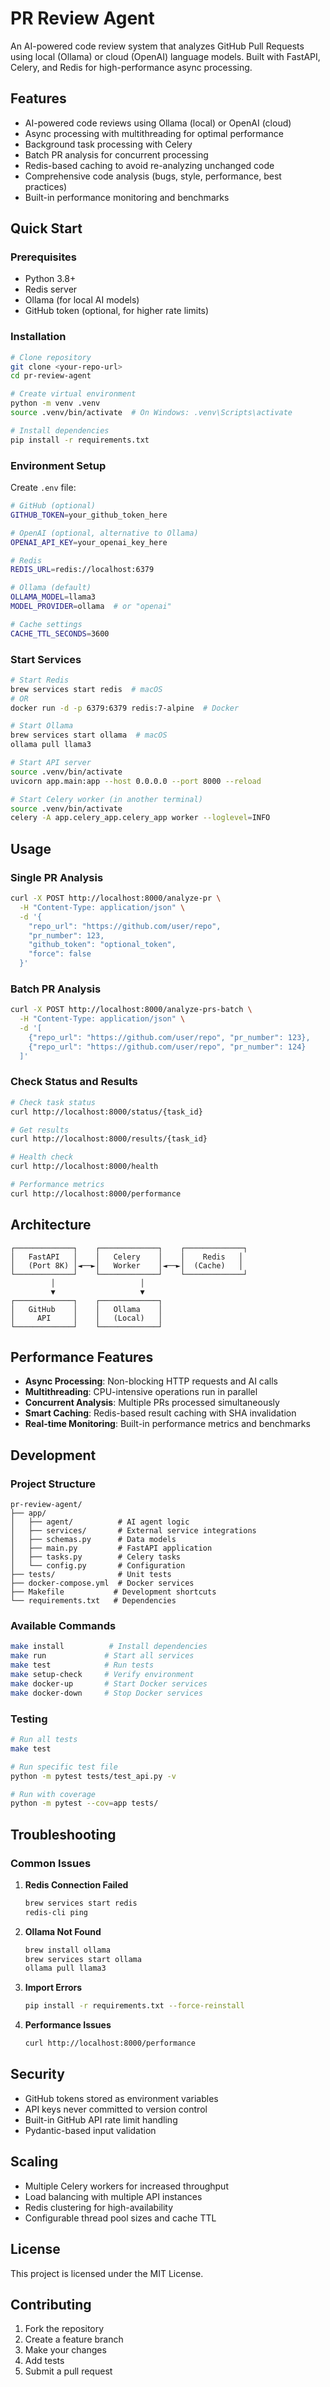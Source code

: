 # PR Review Agent

An AI-powered code review system that analyzes GitHub Pull Requests using local (Ollama) or cloud (OpenAI) language models. Built with FastAPI, Celery, and Redis for high-performance async processing.

## Features

- AI-powered code reviews using Ollama (local) or OpenAI (cloud)
- Async processing with multithreading for optimal performance
- Background task processing with Celery
- Batch PR analysis for concurrent processing
- Redis-based caching to avoid re-analyzing unchanged code
- Comprehensive code analysis (bugs, style, performance, best practices)
- Built-in performance monitoring and benchmarks

## Quick Start

### Prerequisites

- Python 3.8+
- Redis server
- Ollama (for local AI models)
- GitHub token (optional, for higher rate limits)

### Installation

```bash
# Clone repository
git clone <your-repo-url>
cd pr-review-agent

# Create virtual environment
python -m venv .venv
source .venv/bin/activate  # On Windows: .venv\Scripts\activate

# Install dependencies
pip install -r requirements.txt
```

### Environment Setup

Create `.env` file:

```bash
# GitHub (optional)
GITHUB_TOKEN=your_github_token_here

# OpenAI (optional, alternative to Ollama)
OPENAI_API_KEY=your_openai_key_here

# Redis
REDIS_URL=redis://localhost:6379

# Ollama (default)
OLLAMA_MODEL=llama3
MODEL_PROVIDER=ollama  # or "openai"

# Cache settings
CACHE_TTL_SECONDS=3600
```

### Start Services

```bash
# Start Redis
brew services start redis  # macOS
# OR
docker run -d -p 6379:6379 redis:7-alpine  # Docker

# Start Ollama
brew services start ollama  # macOS
ollama pull llama3

# Start API server
source .venv/bin/activate
uvicorn app.main:app --host 0.0.0.0 --port 8000 --reload

# Start Celery worker (in another terminal)
source .venv/bin/activate
celery -A app.celery_app.celery_app worker --loglevel=INFO
```

## Usage

### Single PR Analysis

```bash
curl -X POST http://localhost:8000/analyze-pr \
  -H "Content-Type: application/json" \
  -d '{
    "repo_url": "https://github.com/user/repo",
    "pr_number": 123,
    "github_token": "optional_token",
    "force": false
  }'
```

### Batch PR Analysis

```bash
curl -X POST http://localhost:8000/analyze-prs-batch \
  -H "Content-Type: application/json" \
  -d '[
    {"repo_url": "https://github.com/user/repo", "pr_number": 123},
    {"repo_url": "https://github.com/user/repo", "pr_number": 124}
  ]'
```

### Check Status and Results

```bash
# Check task status
curl http://localhost:8000/status/{task_id}

# Get results
curl http://localhost:8000/results/{task_id}

# Health check
curl http://localhost:8000/health

# Performance metrics
curl http://localhost:8000/performance
```

## Architecture

```
┌─────────────┐    ┌─────────────┐    ┌─────────────┐
│   FastAPI   │    │   Celery    │    │    Redis   │
│   (Port 8K) │◄──►│   Worker    │◄──►│  (Cache)   │
└─────────────┘    └─────────────┘    └─────────────┘
         │                   │
         ▼                   ▼
┌─────────────┐    ┌─────────────┐
│   GitHub    │    │   Ollama    │
│     API     │    │   (Local)   │
└─────────────┘    └─────────────┘
```

## Performance Features

- **Async Processing**: Non-blocking HTTP requests and AI calls
- **Multithreading**: CPU-intensive operations run in parallel
- **Concurrent Analysis**: Multiple PRs processed simultaneously
- **Smart Caching**: Redis-based result caching with SHA invalidation
- **Real-time Monitoring**: Built-in performance metrics and benchmarks

## Development

### Project Structure

```
pr-review-agent/
├── app/
│   ├── agent/          # AI agent logic
│   ├── services/       # External service integrations
│   ├── schemas.py      # Data models
│   ├── main.py         # FastAPI application
│   ├── tasks.py        # Celery tasks
│   └── config.py       # Configuration
├── tests/              # Unit tests
├── docker-compose.yml  # Docker services
├── Makefile           # Development shortcuts
└── requirements.txt   # Dependencies
```

### Available Commands

```bash
make install          # Install dependencies
make run             # Start all services
make test            # Run tests
make setup-check     # Verify environment
make docker-up       # Start Docker services
make docker-down     # Stop Docker services
```

### Testing

```bash
# Run all tests
make test

# Run specific test file
python -m pytest tests/test_api.py -v

# Run with coverage
python -m pytest --cov=app tests/
```

## Troubleshooting

### Common Issues

1. **Redis Connection Failed**
   ```bash
   brew services start redis
   redis-cli ping
   ```

2. **Ollama Not Found**
   ```bash
   brew install ollama
   brew services start ollama
   ollama pull llama3
   ```

3. **Import Errors**
   ```bash
   pip install -r requirements.txt --force-reinstall
   ```

4. **Performance Issues**
   ```bash
   curl http://localhost:8000/performance
   ```

## Security

- GitHub tokens stored as environment variables
- API keys never committed to version control
- Built-in GitHub API rate limit handling
- Pydantic-based input validation

## Scaling

- Multiple Celery workers for increased throughput
- Load balancing with multiple API instances
- Redis clustering for high-availability
- Configurable thread pool sizes and cache TTL

## License

This project is licensed under the MIT License.

## Contributing

1. Fork the repository
2. Create a feature branch
3. Make your changes
4. Add tests
5. Submit a pull request
